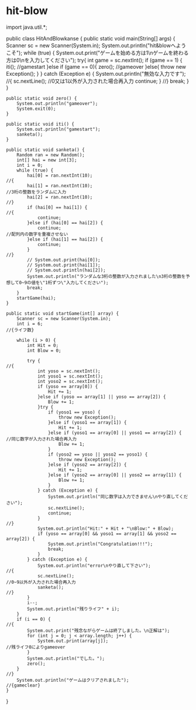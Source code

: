 # hit-blow

import java.util.*;

public class HitAndBlowkanse {
    public static void main(String[] args) {
        Scanner sc = new Scanner(System.in);
        System.out.println("hit&blowへようこそ");
        while (true) {
            System.out.print("ゲームを始める方は1\nゲームを終わる方は0\nを入力してください");
            try{
                int game = sc.nextInt();
                if (game == 1) {
                    iti();                                                      //gamestart
                }else if (game == 0){
                    zero();                                                     //gameover
                }else{
                    throw new Exception();
                }
            } catch (Exception e) {
                System.out.println("無効な入力です");                            //{
                sc.nextLine();                                                  //0又は1以外が入力された場合再入力
                continue;
            }                                                                   //}
            break;
        }
    }

    public static void zero() {
        System.out.println("gameover");
        System.exit(0);
    }

    public static void iti() {
        System.out.println("gamestart");
        sanketa();
    }

    public static void sanketa() {
        Random ran = new Random();
        int[] hai = new int[3];
        int i = 0;
        while (true) {
            hai[0] = ran.nextInt(10);                                           //{
            hai[1] = ran.nextInt(10);                                           //3桁の整数をランダムに入力
            hai[2] = ran.nextInt(10);                                           //}
            if (hai[0] == hai[1]) {                                             //{
                continue;
            }else if (hai[0] == hai[2]) {
                continue;                                                       //配列内の数字を重複させない
            }else if (hai[1] == hai[2]) {
                continue;
            }                                                                   //}
            // System.out.print(hai[0]);
            // System.out.print(hai[1]);
            // System.out.println(hai[2]);
            System.out.println("ランダムな3桁の整数が入力されました\n3桁の整数を予想して0~9の値を\"1桁ずつ\"入力してください");
            break;
        }
        startGame(hai);
    }

    public static void startGame(int[] array) {
        Scanner sc = new Scanner(System.in);
        int i = 6;                                                              //{ライフ数}
        
        while (i > 0) {
            int Hit = 0;
            int Blow = 0;
            
            try {                                                               //{
                int yoso = sc.nextInt();
                int yoso1 = sc.nextInt();
                int yoso2 = sc.nextInt();
                if (yoso == array[0]) {
                    Hit += 1;
                }else if (yoso == array[1] || yoso == array[2]) {
                    Blow += 1;
                }try {
                    if (yoso1 == yoso) {
                        throw new Exception();
                    }else if (yoso1 == array[1]) {
                        Hit += 1;
                    }else if (yoso1 == array[0] || yoso1 == array[2]) {         //同じ数字が入力された場合再入力
                        Blow += 1;
                    }
                    if (yoso2 == yoso || yoso2 == yoso1) {
                        throw new Exception();
                    }else if (yoso2 == array[2]) {
                        Hit += 1;
                    }else if (yoso2 == array[0] || yoso2 == array[1]) {
                        Blow += 1;
                    }
                } catch (Exception e) {
                    System.out.println("同じ数字は入力できません\nやり直してください");
                    sc.nextLine();
                    continue;
                }                                                               //}
                System.out.println("Hit:" + Hit + "\nBlow:" + Blow);
                if (yoso == array[0] && yoso1 == array[1] && yoso2 == array[2]) {
                    System.out.println("Congratulation!!!");
                    break;
                }
            } catch (Exception e) {
                System.out.println("error\nやり直して下さい");                  //{
                sc.nextLine();                                                  //0~9以外が入力された場合再入力
                sanketa();                                                      //}
            }
            i--;
            System.out.println("残りライフ" + i);
        }
        if (i == 0) {                                                           //{
            System.out.print("残念ながらゲームは終了しました。\n正解は");
            for (int j = 0; j < array.length; j++) {
                System.out.print(array[j]);                                     //残ライフ0によりgameover
            }
            System.out.println("でした。");
            zero();
        }                                                                       //}
        System.out.println("ゲームはクリアされました");                         //{gameclear}
    }
}
